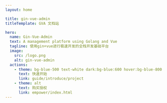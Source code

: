 ```yaml
---
layout: home

title: gin-vue-admin
titleTemplate: GVA 文档站

hero:
  name: Gin-Vue-Admin
  text: A management platform using Golang and Vue
  tagline: 使用gin+vue进行极速开发的全栈开发基础平台
  image:
    src: /logo.png
    alt: gin-vue-admin
  actions:
    - theme: bg-blue-500 text-white dark:bg-blue:600 hover:bg-blue-800 border border-blue-900
      text: 快速开始
      link: guide/introduce/project
    - theme: alt
      text: 购买授权
      link: empower/index.html
---
```

<script setup>
import HomeCompanyGroup from '/@theme/components/HomeCompanyGroup.vue';
import HomeCenterAd from '/@theme/components/HomeCenterAd.vue';
import Quicks from "/@theme/components/quicks.vue"
</script>
<Quicks/>

<HomeCompanyGroup/>


[//]: # (<IndexMounted />)
